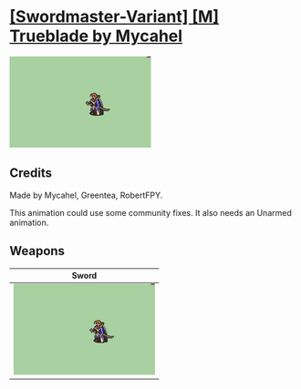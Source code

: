 # [\[Swordmaster-Variant\] \[M\] Trueblade by Mycahel](./)
 

<img src="./1.%20Sword/Sword_000.png" alt="[Swordmaster-Variant] [M] Trueblade by Mycahel standing" />

## Credits

Made by Mycahel, Greentea, RobertFPY.

This animation could use some community fixes. It also needs an Unarmed animation.

## Weapons
 

|Sword |
|  :---: |
| <img alt="Sword animation" src="./1.%20Sword/Sword.gif" /> |
